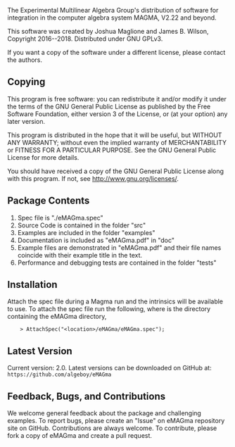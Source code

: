 The Experimental Multilinear Algebra Group's distribution of software for 
integration in the computer algebra system MAGMA, V2.22 and beyond.

This software was created by Joshua Maglione and James B. Wilson, Copyright 
2016--2018. Distributed under GNU GPLv3.

If you want a copy of the software under a different license, please contact the
authors. 


## Copying

This program is free software: you can redistribute it and/or modify it 
under the terms of the GNU General Public License as published by the Free 
Software Foundation, either version 3 of the License, or (at your option) any
later version.

This program is distributed in the hope that it will be useful, but WITHOUT 
ANY WARRANTY; without even the implied warranty of MERCHANTABILITY or FITNESS 
FOR A PARTICULAR PURPOSE. See the GNU General Public License for more details.

You should have received a copy of the GNU General Public License along with
this program. If not, see <http://www.gnu.org/licenses/>.


## Package Contents 

  1. Spec file is "./eMAGma.spec"
  2. Source Code is contained in the folder "src"
  3. Examples are included in the folder "examples"
  4. Documentation is included as "eMAGma.pdf" in "doc"
  5. Example files are demonstrated in "eMAGma.pdf" and their file names 
     coincide with their example title in the text.
  6. Performance and debugging tests are contained in the folder "tests"


## Installation

Attach the spec file during a Magma run and the intrinsics will be available
to use.  To attach the spec file run the following, where <location> is the 
directory containing the eMAGma directory,

```
    > AttachSpec("<location>/eMAGma/eMAGma.spec");
```


## Latest Version

  Current version: 2.0.
  Latest versions can be downloaded on GitHub at:
    `https://github.com/algeboy/eMAGma`


## Feedback, Bugs, and Contributions

We welcome general feedback about the package and challenging examples. To 
report bugs, please create an "Issue" on eMAGma repository site on GitHub. 
Contributions are always welcome. To contribute, please fork a copy of eMAGma
and create a pull request.



